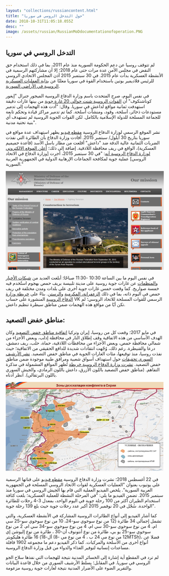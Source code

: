```yaml
---
layout: "collections/russiancontent.html"
title: "حول التدخل الروسي في سوريا"
date: 2018-10-31T11:05:18.055Z
desc: ""
image: /assets/russian/RussianMoDdocumentationofoperation.PNG
---
```



## التدخل الروسي في سوريا

لم تتوقف روسيا عن دعم الحكومة السورية منذ عام 2011، بما في ذلك استخدام حق النقض في مجلس الأمن عدة مرات حتى عام 2018؛ إلا أن مشاركتهم الرسمية في الأنشطة العسكرية بدأت عام 2015. في 30 سبتمبر 2015 أذن المجلس الاتحادي الروسي للرئيس فلاديمير بوتين باستخدام القوة في سوريا معلنًا عن [بداية العمليات العسكرية الروسية في الأراضي السورية](https://www.youtube.com/watch؟v=qblmOvkV9KM).

في نفس اليوم، صرح المتحدث باسم وزارة الدفاع الروسية الميجور جنرال "إيغور كوناشنكوف" أن [القوات الروسية شنت حوالي 20 غارة جوية](https://www.youtube.com/watch؟v=qblmOvkV9KM) من بينها غارات دقيقة استهدفت ثمانية مواقع لداعش في سوريا. وقال: "أدت هذه الهجمات إلى تدمير مستودعات ذخائر، أسلحة، وقود، ومنشآت أسلحة. كما تم تدمير مراكز قيادة وتحكم تابعة للجماعة المسلحة للدولة الإسلامية بالكامل. لكن القوات الجوية الروسية لم تستهدف أي بنية تحتية مدنية".

نشر الموقع الرسمي لوزارة الدفاع الروسية [مقطع فيديو](http://eng.mil.ru/en/news_page/country/more.htm؟id=12059172@egNews) يظهر استهداف عدة مواقع في سوريا بتاريخ 30 أيلول/ سبتمبر 2015. أفادت وزارة الدفاع بأن الطائرة التي نفذت الضربات الثمانية عالية الدقة ضد "داعش" أقلعت من مطار باسل الأسد (قاعدة حميميم العسكرية)، الواقع في ريف محافظة اللاذقية. إضافة إلى ذلك؛ [أعلن الموقع الإلكتروني لوزارة الدفاع الروسية أنه](https://structure.mil.ru/mission/fight_against_terrorism.htm): "في 30 سبتمبر 2015، أجرت [وزارة الدفاع في الاتحاد الروسي] عملية جوية لمكافحة الجماعات الإرهابية الدولية في الجمهورية العربية السورية."

![Russian Ministry of Defence announcing air operation in Syria](/assets/russian/ru-mod-website.png)

في نفس اليوم ما بين الساعة 10:30 -11:30 صباحًا؛ أبلغت العديد من [شبكات الأخبار](https://www.youtube.com/watch؟v=KqEtOd5Mypg) و[المنظمات](http://www.vdc-sy.info/pdf/reports/1444252328-Arabic.pdf) عن غارات جوية روسية على مدينة تلبيسة بريف حمص بهجوم استٌخدم فيه خمسة صواريخ.  كما وقعت خمس غارات جوية أخرى على بلدات ومدن مختلفة في ريف حمص في اليوم ذاته، بما في ذلك  [الزعفرانة، المكرمية](https://vdc-sy.net/report-on-russian-attacks-ar/) و[الرستن](https://www.youtube.com/watch؟v=lIX_NE2R5ms). بناءً على [خريطة وزارة الدفاع الروسية](https://vk.com/wall-3457550_23655) المنشورة على حساب VK الرسمي للقوات المسلحة للاتحاد الروسي؛ لم تكن أيًا من مواقع هذه الهجمات ضمن مناطق سيطرة تنظيم داعش.


## مناطق خفض التصعيد:

في مايو 2017؛ وقعت كل من روسيا، إيران وتركيا [اتفاقية مناطق خفض التصعيد](https://www.youtube.com/watch?v=5cF-gIL8yzk) وكان الهدف الأساسي من هذه الاتفاقية وقف إطلاق النار في محافظة إدلب، وبعض الأجزاء من شمالي محافظة حمص، وبعض الأجزاء من محافظات اللاذقية، حماة، حلب، ريف دمشق، درعا والقنيطرة. رغم ذلك، وُجّهت انتقادات شديدة للدافع الحقيقي من الاتفاقية؛ حيث نفذت روسيا، منذ توقيعها، مئات الغارات الجوية في مناطق خفض التصعيد. [نشر الأرشيف السوري تحقيقات](https://syrianarchive.org/en/investigations) حول استهداف أسواق شعبية ومرافق طبية موجودة ضمن مناطق خفض التصعيد. [نشرت وزارة الدفاع الروسية خريطة](https://function.mil.ru/news_page/intrel/more.htm؟id=12121964٪40egNews) تُظهر المواقع المشمولة في مذكرة التفاهم. (مناطق خفض التصعيد باللون الأزرق، داعش باللون الرمادي، والجيش السوري باللون البرتقالي). انظر أدناه.

![De-escalation Zone Map](/assets/russian/ru_de-escalation_zone.png)


في 22 أغسطس 2018؛ نشرت وزارة الدفاع الروسية [مقطع فيديو](https://www.youtube.com/watch؟v=viCiwbJG5Pk) على قناتها الرسمية على يوتيوب بعنوان "العمليات العسكرية لقوات الاتحاد الروسي المسلحة في الجمهورية العربية السورية". يلخص الفيديو العملية التي قام بها الجيش الروسي في سوريا منذ سبتمبر 2015. تضمن الفيديو ما يلي: "في المرحلة النشطة للعملية العسكرية؛ بلغت كثافة استخدام الطيران أكثر من 100 رحلة جوية في اليوم الواحد، بمعدل 3-4 رحلات للطائرة الواحدة.  سُجّل في 20 نوفمبر 2015 أكبر عدد رحلات جوية حيث بلغ  139 رحلة جوية".

كما أشار الفيديو إلى أنواع الطائرات الروسية المشاركة في الأنشطة العسكرية، والتي تشمل إجمالي 34 طائرة (12 من نوع سوخوي سو-24، 10 من نوع سوخوي سو-25 سي ام، 4 من نوع سوخوي سو-30 سي ام،  4 من نوع سوخوي سو-34 سي ام، 2 من نوع سوخوي سو-25 يو بي، طائرة من نوع أنتونوف أن-30 ، طائرة من نوع إليوشن إي أل-18) 16 طائرة هليكوبتر (12 من نوع مي 24 ب ، 4 من نوع مي -8MTSh)، فضلا عن أنواع أخرى من الأسلحة والمركبات. كما ذكر الفيديو دعم ما مجموعه 1902 قافلة مساعدات إنسانية لتوفير الغذاء والدواء من قبل وزارة الدفاع الروسية.

لم ترد في المقطع أية إشارة إلى الخسائر المدنية نتيجة للهجمات التي نفذها سلاح الجو الروسي في سوريا. في المقابل؛ يسلط الأرشيف السوري من خلال قاعدة البيانات والتقرير الضوء على الأضرار المدنية نتيجة لغارات جوية روسية مزعومة.
